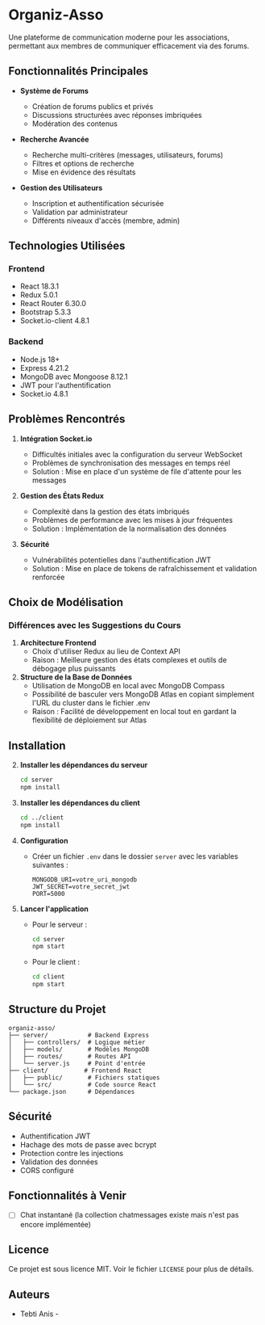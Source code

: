 # Organiz-Asso

Une plateforme de communication moderne pour les associations, permettant aux membres de communiquer efficacement via des forums.

## Fonctionnalités Principales

- **Système de Forums**
  - Création de forums publics et privés
  - Discussions structurées avec réponses imbriquées
  - Modération des contenus


- **Recherche Avancée**
  - Recherche multi-critères (messages, utilisateurs, forums)
  - Filtres et options de recherche
  - Mise en évidence des résultats

- **Gestion des Utilisateurs**
  - Inscription et authentification sécurisée
  - Validation par administrateur
  - Différents niveaux d'accès (membre, admin)

## Technologies Utilisées

### Frontend
- React 18.3.1
- Redux 5.0.1
- React Router 6.30.0
- Bootstrap 5.3.3
- Socket.io-client 4.8.1

### Backend
- Node.js 18+
- Express 4.21.2
- MongoDB avec Mongoose 8.12.1
- JWT pour l'authentification
- Socket.io 4.8.1


## Problèmes Rencontrés

1. **Intégration Socket.io**
   - Difficultés initiales avec la configuration du serveur WebSocket
   - Problèmes de synchronisation des messages en temps réel
   - Solution : Mise en place d'un système de file d'attente pour les messages

2. **Gestion des États Redux**
   - Complexité dans la gestion des états imbriqués
   - Problèmes de performance avec les mises à jour fréquentes
   - Solution : Implémentation de la normalisation des données

3. **Sécurité**
   - Vulnérabilités potentielles dans l'authentification JWT
   - Solution : Mise en place de tokens de rafraîchissement et validation renforcée

## Choix de Modélisation

### Différences avec les Suggestions du Cours

1. **Architecture Frontend**
   - Choix d'utiliser Redux au lieu de Context API
   - Raison : Meilleure gestion des états complexes et outils de débogage plus puissants
2. **Structure de la Base de Données**
   - Utilisation de MongoDB en local avec MongoDB Compass
   - Possibilité de basculer vers MongoDB Atlas en copiant simplement l'URL du cluster dans le fichier .env
   - Raison : Facilité de développement en local tout en gardant la flexibilité de déploiement sur Atlas

## Installation


2. **Installer les dépendances du serveur**
   ```bash
   cd server
   npm install
   ```

3. **Installer les dépendances du client**
   ```bash
   cd ../client
   npm install
   ```

4. **Configuration**
   - Créer un fichier `.env` dans le dossier `server` avec les variables suivantes :
     ```
     MONGODB_URI=votre_uri_mongodb
     JWT_SECRET=votre_secret_jwt
     PORT=5000
     ```

5. **Lancer l'application**
   - Pour le serveur :
     ```bash
     cd server
     npm start
     ```
   - Pour le client :
     ```bash
     cd client
     npm start
     ```

## Structure du Projet

```
organiz-asso/
├── server/           # Backend Express
│   ├── controllers/  # Logique métier
│   ├── models/       # Modèles MongoDB
│   ├── routes/       # Routes API
│   └── server.js     # Point d'entrée
├── client/          # Frontend React
│   ├── public/       # Fichiers statiques
│   └── src/          # Code source React
└── package.json      # Dépendances
```

## Sécurité

- Authentification JWT
- Hachage des mots de passe avec bcrypt
- Protection contre les injections
- Validation des données
- CORS configuré

## Fonctionnalités à Venir

- [ ] Chat instantané (la collection chatmessages existe mais n'est pas encore implémentée)

## Licence

Ce projet est sous licence MIT. Voir le fichier `LICENSE` pour plus de détails.

## Auteurs

- Tebti Anis - 

